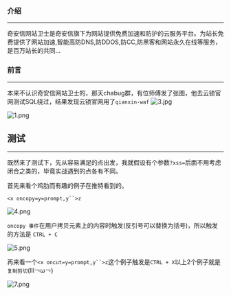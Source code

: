 ### 介绍
- - -
奇安信网站卫士是奇安信旗下为网站提供免费加速和防护的云服务平台。为站长免费提供了网站加速,智能高防DNS,防DDOS,防CC,防黑客和网站永久在线等服务，是百万站长的共同...

### 前言
- - -
本来不认识奇安信网站卫士的，那天chabug群，有位师傅发了张图，他去云锁官网测试SQL绕过，结果发现云锁官网用了`qianxin-waf`
![3.jpg](https://ae01.alicdn.com/kf/H68e5c883f9dc410daf4169a869d192f6Y.jpg)

![1.png](https://ae01.alicdn.com/kf/Hae1a6b931c164611ac860e308dd5e44dQ.png)

## 测试
- - -
既然来了测试下，先从容易满足的点出发，我就假设有个参数`?xss=`后面不用考虑闭合之类的，毕竟实战遇到的点各有不同。

首先来看个鸡肋而有趣的例子在推特看到的。

`<x oncopy=y=prompt,y``>z`

![4.png](https://ae01.alicdn.com/kf/U64ba93f45194444b8dd25e8906db9238l.png)

`oncopy 事件`在用户拷贝元素上的内容时触发(反引号可以替换为括号)，所以触发的方法是 `CTRL + C`

![5.png](https://ae01.alicdn.com/kf/U126f5615b33d43caab65c5f42051f03bk.png)

再来看一个`<x oncut=y=prompt,y``>z`这个例子触发是`CTRL + X`以上2个例子就是`复制剪切`(lll￢ω￢)

![7.png](https://ae01.alicdn.com/kf/Uafa9f3e5e9654b3cb61d886f8c70b7afU.png)
